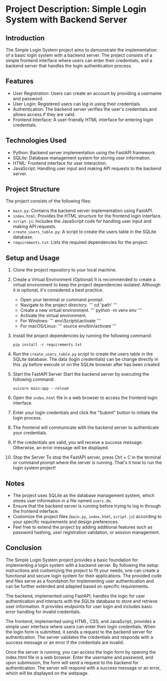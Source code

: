 # Project Description: Simple Login System with Backend Server

## Introduction

The Simple Login System project aims to demonstrate the implementation of a basic login system with a backend server. The project consists of a simple frontend interface where users can enter their credentials, and a backend server that handles the login authentication process.

## Features

- User Registration: Users can create an account by providing a username and password.
- User Login: Registered users can log in using their credentials.
- Authentication: The backend server verifies the user's credentials and allows access if they are valid.
- Frontend Interface: A user-friendly HTML interface for entering login credentials.

## Technologies Used

- Python: Backend server implementation using the FastAPI framework.
- SQLite: Database management system for storing user information.
- HTML: Frontend interface for user interaction.
- JavaScript: Handling user input and making API requests to the backend server.

## Project Structure

The project consists of the following files:

- `main.py`: Contains the backend server implementation using FastAPI.
- `index.html`: Provides the HTML structure for the frontend login interface.
- `script.js`: Includes the JavaScript code for handling user input and making API requests.
- `create_users_table.py`: A script to create the users table in the SQLite database.
- `requirements.txt`: Lists the required dependencies for the project.

## Setup and Usage

1. Clone the project repository to your local machine.
2. Create a Virtual Environment (Optional)
   It is recommended to create a virtual environment to keep the project dependencies isolated. Although it is optional, it's considered a best practice.

   - Open your terminal or command prompt.
   - Navigate to the project directory.
   '''
   cd 'path'
   '''
   - Create a new virtual environment.
   '''
   python -m venv env
   '''
   - Activate the virtual environment.
   * For Windows:
   '''
   env\Scripts\activate
   '''
   * For macOS/Linux:
   '''
   source env/bin/activate
   '''

3. Install the project dependencies by running the following command:
   ```
   pip install -r requirements.txt
   ```
4. Run the `create_users_table.py` script to create the users table in the SQLite database.
    The data (login credentials) can be change directly in this .py before execute or on the SQLite browser after has been created
5. Start the FastAPI Server
   Start the backend server by executing the following command:
   ```
   uvicorn main:app --reload
   ```
6. Open the `index.html` file in a web browser to access the frontend login interface.
7. Enter your login credentials and click the "Submit" button to initiate the login process.
8. The frontend will communicate with the backend server to authenticate your credentials.
9. If the credentials are valid, you will receive a success message. Otherwise, an error message will be displayed.
10. Stop the Server
To stop the FastAPI server, press Ctrl + C in the terminal or command prompt where the server is running.
That's it how to run the login system project!

## Notes

- The project uses SQLite as the database management system, which stores user information in a file named `users.db`. 
- Ensure that the backend server is running before trying to log in through the frontend interface.
- Customize the project files (`main.py`, `index.html`, `script.js`) according to your specific requirements and design preferences.
- Feel free to extend the project by adding additional features such as password hashing, user registration validation, or session management.

## Conclusion

The Simple Login System project provides a basic foundation for implementing a login system with a backend server. By following the setup instructions and customizing the project to fit your needs, one can create a functional and secure login system for their applications. The provided code and files serve as a foundation for implementing user authentication and can be further extended and adapted based on specific requirements.

The backend, implemented using FastAPI, handles the logic for user authentication and interacts with the SQLite database to store and retrieve user information. It provides endpoints for user login and includes basic error handling for invalid credentials.

The frontend, implemented using HTML, CSS, and JavaScript, provides a simple user interface where users can enter their login credentials. When the login form is submitted, it sends a request to the backend server for authentication. The server validates the credentials and responds with a success message or an error if the credentials are invalid.

Once the server is running, you can access the login form by opening the index.html file in a web browser. Enter the username and password, and upon submission, the form will send a request to the backend for authentication. The server will respond with a success message or an error, which will be displayed on the webpage.